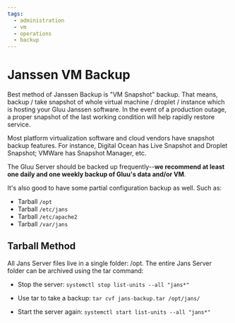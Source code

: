 ```yaml
---
tags:
  - administration
  - vm
  - operations
  - backup
---
```


# Janssen VM Backup

Best method of Janssen Backup is "VM Snapshot" backup. That means, backup / take snapshot of whole virtual machine / droplet / instance which is hosting your Gluu Janssen software. In the event of a production outage, a proper snapshot of the last working condition will help rapidly restore service.

Most platform virtualization software and cloud vendors have snapshot backup features. For instance, Digital Ocean has Live Snapshot and Droplet Snapshot; VMWare has Snapshot Manager, etc. 

The Gluu Server should be backed up frequently--**we recommend at least one daily and one weekly backup of Gluu's data and/or VM**.

It's also good to have some partial configuration backup as well. Such as: 

 - Tarball `/opt`
 - Tarball `/etc/jans`
 - Tarball `/etc/apache2`
 - Tarball `/var/jans`
 
## Tarball Method

All Jans Server files live in a single folder: /opt. The entire Jans Server folder can be archived using the tar command:

* Stop the server: `systemctl stop list-units --all "jans*"`

* Use tar to take a backup: `tar cvf jans-backup.tar /opt/jans/`

* Start the server again: `systemctl start list-units --all "jans*"`
